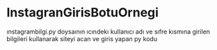 # InstagranGirisBotuOrnegi

ınstagrambilgi.py doysaının ıcındekı kullanıcı adı ve sıfre kısmına girilen bilgileri kullanarak siteyi acan ve giris yapan py kodu
